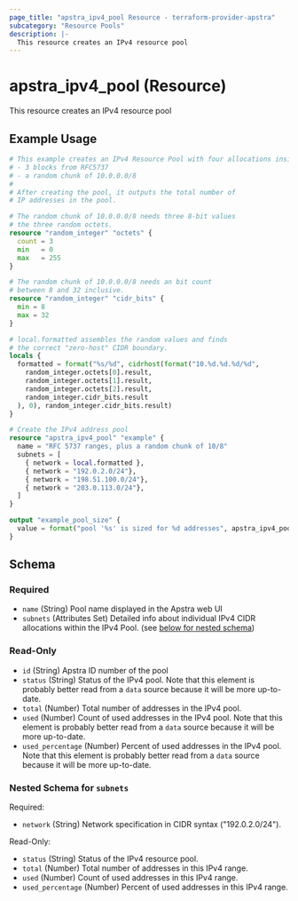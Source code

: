 ```yaml
---
page_title: "apstra_ipv4_pool Resource - terraform-provider-apstra"
subcategory: "Resource Pools"
description: |-
  This resource creates an IPv4 resource pool
---
```


# apstra_ipv4_pool (Resource)

This resource creates an IPv4 resource pool


## Example Usage

```terraform
# This example creates an IPv4 Resource Pool with four allocations inside:
# - 3 blocks from RFC5737
# - a random chunk of 10.0.0.0/8
#
# After creating the pool, it outputs the total number of
# IP addresses in the pool.

# The random chunk of 10.0.0.0/8 needs three 8-bit values
# the three random octets.
resource "random_integer" "octets" {
  count = 3
  min   = 0
  max   = 255
}

# The random chunk of 10.0.0.0/8 needs an bit count
# between 8 and 32 inclusive.
resource "random_integer" "cidr_bits" {
  min = 8
  max = 32
}

# local.formatted assembles the random values and finds
# the correct "zero-host" CIDR boundary.
locals {
  formatted = format("%s/%d", cidrhost(format("10.%d.%d.%d/%d",
    random_integer.octets[0].result,
    random_integer.octets[1].result,
    random_integer.octets[2].result,
    random_integer.cidr_bits.result
  ), 0), random_integer.cidr_bits.result)
}

# Create the IPv4 address pool
resource "apstra_ipv4_pool" "example" {
  name = "RFC 5737 ranges, plus a random chunk of 10/8"
  subnets = [
    { network = local.formatted },
    { network = "192.0.2.0/24"},
    { network = "198.51.100.0/24"},
    { network = "203.0.113.0/24"},
  ]
}

output "example_pool_size" {
  value = format("pool '%s' is sized for %d addresses", apstra_ipv4_pool.example.name, apstra_ipv4_pool.example.total)
}
```

<!-- schema generated by tfplugindocs -->
## Schema

### Required

- `name` (String) Pool name displayed in the Apstra web UI
- `subnets` (Attributes Set) Detailed info about individual IPv4 CIDR allocations within the IPv4 Pool. (see [below for nested schema](#nestedatt--subnets))

### Read-Only

- `id` (String) Apstra ID number of the pool
- `status` (String) Status of the IPv4 pool. Note that this element is probably better read from a `data` source because it will be more up-to-date.
- `total` (Number) Total number of addresses in the IPv4 pool.
- `used` (Number) Count of used addresses in the IPv4 pool. Note that this element is probably better read from a `data` source because it will be more up-to-date.
- `used_percentage` (Number) Percent of used addresses in the IPv4 pool. Note that this element is probably better read from a `data` source because it will be more up-to-date.

<a id="nestedatt--subnets"></a>
### Nested Schema for `subnets`

Required:

- `network` (String) Network specification in CIDR syntax ("192.0.2.0/24").

Read-Only:

- `status` (String) Status of the IPv4 resource pool.
- `total` (Number) Total number of addresses in this IPv4 range.
- `used` (Number) Count of used addresses in this IPv4 range.
- `used_percentage` (Number) Percent of used addresses in this IPv4 range.
